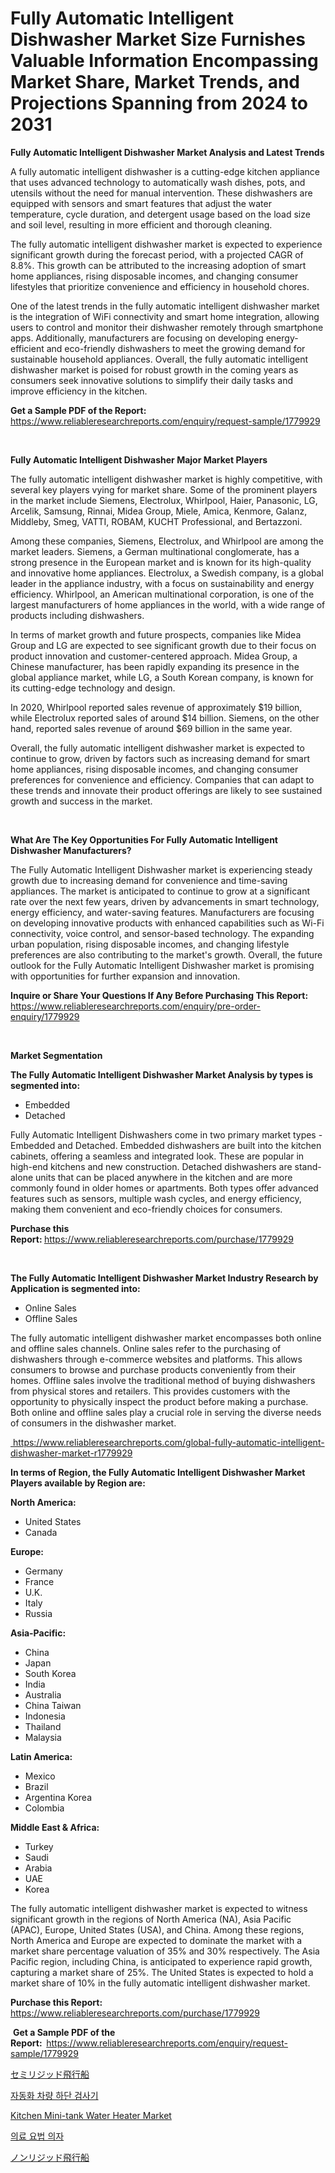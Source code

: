 <p><h1>Fully Automatic Intelligent Dishwasher Market Size Furnishes Valuable Information Encompassing Market Share, Market Trends, and Projections Spanning from 2024 to 2031</h1></p><p><strong>Fully Automatic Intelligent Dishwasher Market Analysis and Latest Trends</strong></p>
<p><p>A fully automatic intelligent dishwasher is a cutting-edge kitchen appliance that uses advanced technology to automatically wash dishes, pots, and utensils without the need for manual intervention. These dishwashers are equipped with sensors and smart features that adjust the water temperature, cycle duration, and detergent usage based on the load size and soil level, resulting in more efficient and thorough cleaning.</p><p>The fully automatic intelligent dishwasher market is expected to experience significant growth during the forecast period, with a projected CAGR of 8.8%. This growth can be attributed to the increasing adoption of smart home appliances, rising disposable incomes, and changing consumer lifestyles that prioritize convenience and efficiency in household chores.</p><p>One of the latest trends in the fully automatic intelligent dishwasher market is the integration of WiFi connectivity and smart home integration, allowing users to control and monitor their dishwasher remotely through smartphone apps. Additionally, manufacturers are focusing on developing energy-efficient and eco-friendly dishwashers to meet the growing demand for sustainable household appliances. Overall, the fully automatic intelligent dishwasher market is poised for robust growth in the coming years as consumers seek innovative solutions to simplify their daily tasks and improve efficiency in the kitchen.</p></p>
<p><strong>Get a Sample PDF of the Report:&nbsp;</strong> <a href="https://www.reliableresearchreports.com/enquiry/request-sample/1779929">https://www.reliableresearchreports.com/enquiry/request-sample/1779929</a></p>
<p>&nbsp;</p>
<p><strong>Fully Automatic Intelligent Dishwasher Major Market Players</strong></p>
<p><p>The fully automatic intelligent dishwasher market is highly competitive, with several key players vying for market share. Some of the prominent players in the market include Siemens, Electrolux, Whirlpool, Haier, Panasonic, LG, Arcelik, Samsung, Rinnai, Midea Group, Miele, Amica, Kenmore, Galanz, Middleby, Smeg, VATTI, ROBAM, KUCHT Professional, and Bertazzoni.</p><p>Among these companies, Siemens, Electrolux, and Whirlpool are among the market leaders. Siemens, a German multinational conglomerate, has a strong presence in the European market and is known for its high-quality and innovative home appliances. Electrolux, a Swedish company, is a global leader in the appliance industry, with a focus on sustainability and energy efficiency. Whirlpool, an American multinational corporation, is one of the largest manufacturers of home appliances in the world, with a wide range of products including dishwashers.</p><p>In terms of market growth and future prospects, companies like Midea Group and LG are expected to see significant growth due to their focus on product innovation and customer-centered approach. Midea Group, a Chinese manufacturer, has been rapidly expanding its presence in the global appliance market, while LG, a South Korean company, is known for its cutting-edge technology and design.</p><p>In 2020, Whirlpool reported sales revenue of approximately $19 billion, while Electrolux reported sales of around $14 billion. Siemens, on the other hand, reported sales revenue of around $69 billion in the same year.</p><p>Overall, the fully automatic intelligent dishwasher market is expected to continue to grow, driven by factors such as increasing demand for smart home appliances, rising disposable incomes, and changing consumer preferences for convenience and efficiency. Companies that can adapt to these trends and innovate their product offerings are likely to see sustained growth and success in the market.</p></p>
<p>&nbsp;</p>
<p><strong>What Are The Key Opportunities For Fully Automatic Intelligent Dishwasher Manufacturers?</strong></p>
<p><p>The Fully Automatic Intelligent Dishwasher market is experiencing steady growth due to increasing demand for convenience and time-saving appliances. The market is anticipated to continue to grow at a significant rate over the next few years, driven by advancements in smart technology, energy efficiency, and water-saving features. Manufacturers are focusing on developing innovative products with enhanced capabilities such as Wi-Fi connectivity, voice control, and sensor-based technology. The expanding urban population, rising disposable incomes, and changing lifestyle preferences are also contributing to the market's growth. Overall, the future outlook for the Fully Automatic Intelligent Dishwasher market is promising with opportunities for further expansion and innovation.</p></p>
<p><strong>Inquire or Share Your Questions If Any Before Purchasing This Report:</strong> <a href="https://www.reliableresearchreports.com/enquiry/pre-order-enquiry/1779929">https://www.reliableresearchreports.com/enquiry/pre-order-enquiry/1779929</a></p>
<p>&nbsp;</p>
<p><strong>Market Segmentation</strong></p>
<p><strong>The Fully Automatic Intelligent Dishwasher Market Analysis by types is segmented into:</strong></p>
<p><ul><li>Embedded</li><li>Detached</li></ul></p>
<p><p>Fully Automatic Intelligent Dishwashers come in two primary market types - Embedded and Detached. Embedded dishwashers are built into the kitchen cabinets, offering a seamless and integrated look. These are popular in high-end kitchens and new construction. Detached dishwashers are stand-alone units that can be placed anywhere in the kitchen and are more commonly found in older homes or apartments. Both types offer advanced features such as sensors, multiple wash cycles, and energy efficiency, making them convenient and eco-friendly choices for consumers.</p></p>
<p><strong>Purchase this Report:&nbsp;</strong><a href="https://www.reliableresearchreports.com/purchase/1779929">https://www.reliableresearchreports.com/purchase/1779929</a></p>
<p>&nbsp;</p>
<p><strong>The Fully Automatic Intelligent Dishwasher Market Industry Research by Application is segmented into:</strong></p>
<p><ul><li>Online Sales</li><li>Offline Sales</li></ul></p>
<p><p>The fully automatic intelligent dishwasher market encompasses both online and offline sales channels. Online sales refer to the purchasing of dishwashers through e-commerce websites and platforms. This allows consumers to browse and purchase products conveniently from their homes. Offline sales involve the traditional method of buying dishwashers from physical stores and retailers. This provides customers with the opportunity to physically inspect the product before making a purchase. Both online and offline sales play a crucial role in serving the diverse needs of consumers in the dishwasher market.</p></p>
<p><a href="https://www.reliableresearchreports.com/global-fully-automatic-intelligent-dishwasher-market-r1779929">&nbsp;https://www.reliableresearchreports.com/global-fully-automatic-intelligent-dishwasher-market-r1779929</a></p>
<p><strong>In terms of Region, the Fully Automatic Intelligent Dishwasher Market Players available by Region are:</strong></p>
<p>
    <p> <strong> North America: </strong>
        <ul>
            <li>United States</li>
            <li>Canada</li>
        </ul>
        </p> 
    <p> <strong> Europe: </strong>
        <ul>
            <li>Germany</li>
            <li>France</li>
            <li>U.K.</li>
            <li>Italy</li>
            <li>Russia</li>
        </ul>
        </p> 
    <p> <strong> Asia-Pacific: </strong>
        <ul>
            <li>China</li>
            <li>Japan</li>
            <li>South Korea</li>
            <li>India</li>
            <li>Australia</li>
            <li>China Taiwan</li>
            <li>Indonesia</li>
            <li>Thailand</li>
            <li>Malaysia</li>
        </ul>
        </p> 
    <p> <strong> Latin America: </strong>
        <ul>
            <li>Mexico</li>
            <li>Brazil</li>
            <li>Argentina Korea</li>
            <li>Colombia</li>
        </ul>
        </p> 
    <p> <strong> Middle East & Africa: </strong>
        <ul>
            <li>Turkey</li>
            <li>Saudi</li>
            <li>Arabia</li>
            <li>UAE</li>
            <li>Korea</li>
        </ul>
    </p>
    </p>
<p><p>The fully automatic intelligent dishwasher market is expected to witness significant growth in the regions of North America (NA), Asia Pacific (APAC), Europe, United States (USA), and China. Among these regions, North America and Europe are expected to dominate the market with a market share percentage valuation of 35% and 30% respectively. The Asia Pacific region, including China, is anticipated to experience rapid growth, capturing a market share of 25%. The United States is expected to hold a market share of 10% in the fully automatic intelligent dishwasher market.</p></p>
<p><strong>Purchase this Report: </strong><a href="https://www.reliableresearchreports.com/purchase/1779929">https://www.reliableresearchreports.com/purchase/1779929</a></p>
<p>&nbsp;<strong>Get a Sample PDF of the Report:&nbsp;&nbsp;</strong><a href="https://www.reliableresearchreports.com/enquiry/request-sample/1779929">https://www.reliableresearchreports.com/enquiry/request-sample/1779929</a></p>
<p><strong></strong></p>
<p><p><a href="https://github.com/kegley4963/Market-Research-Report-List-1/blob/main/6093837105524.md">セミリジッド飛行船</a></p><p><a href="https://github.com/kimvicki3212024/Market-Research-Report-List-1/blob/main/674822599249.md">자동화 차량 하단 검사기</a></p><p><a href="https://issuu.com/reportprime-2/docs/kitchen-mini-tank-water-heater-market-size-2030.pp">Kitchen Mini-tank Water Heater Market</a></p><p><a href="https://github.com/marufmohassin05/Market-Research-Report-List-1/blob/main/643141799250.md">의료 요법 의자</a></p><p><a href="https://github.com/FrancoWeber2023/Market-Research-Report-List-1/blob/main/8457733105525.md">ノンリジッド飛行船</a></p></p>